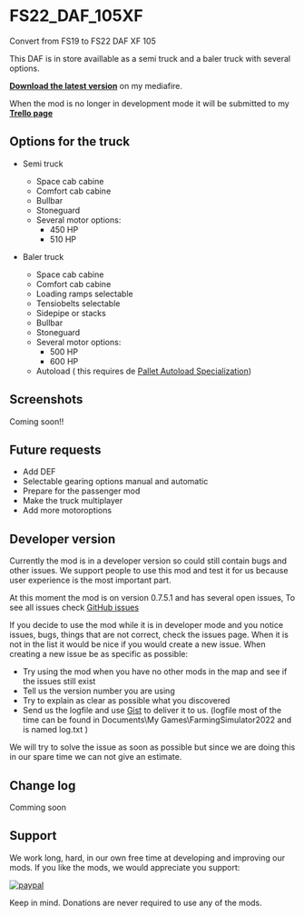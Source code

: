 # FS22_DAF_105XF
Convert from FS19 to FS22 DAF XF 105

This DAF is in store availlable as a semi truck and a baler truck with several options.

**[Download the latest version](https://www.mediafire.com/file/iqslgynnmhc9t6r/FS22_DAF_105XF.zip/file)** on my mediafire.

When the mod is no longer in development mode it will be submitted to my **[Trello page](https://trello.com/b/IrVsHg3c/mods-fs22-by-dennisk)** 

## Options for the truck

* Semi truck
    * Space cab cabine
    * Comfort cab cabine
    * Bullbar
    * Stoneguard
    * Several motor options:
        * 450 HP
        * 510 HP

* Baler truck
    * Space cab cabine
    * Comfort cab cabine
    * Loading ramps selectable
    * Tensiobelts selectable
    * Sidepipe or stacks
    * Bullbar
    * Stoneguard
    * Several motor options:
        * 500 HP
        * 600 HP
    * Autoload ( this requires de [Pallet Autoload Specialization](https://www.farming-simulator.com/mod.php?lang=en&country=gb&mod_id=228819))

## Screenshots
Coming soon!!

## Future requests
* Add DEF
* Selectable gearing options manual and automatic
* Prepare for the passenger mod
* Make the truck multiplayer
* Add more motoroptions

## Developer version
Currently the mod is in a developer version so could still contain bugs and other issues. 
We support people to use this mod and test it for us because user experience is the most important part.

At this moment the mod is on version 0.7.5.1 and has several open issues, To see all issues check [GitHub issues](https://github.com/DennisKgaming/FS22_DAF_105XF/issues)

If you decide to use the mod while it is in developer mode and you notice issues, bugs, things that are not correct, check the issues page. When it is not in the list it would be nice if you would create a new issue. When creating a new issue be as specific as possible:
* Try using the mod when you have no other mods in the map and see if the issues still exist
* Tell us the version number you are using
* Try to explain as clear as possible what you discovered
* Send us the logfile and use [Gist](https://gist.github.com/) to deliver it to us. (logfile most of the time can be found in Documents\My Games\FarmingSimulator2022 and is named log.txt )

We will try to solve the issue as soon as possible but since we are doing this in our spare time we can not give an estimate.

## Change log

Comming soon

## Support

We work long, hard, in our own free time at developing and improving our mods. If you like the mods, we would appreciate you support:

[![paypal](https://www.paypalobjects.com/en_US/i/btn/btn_donateCC_LG.gif)](https://www.paypal.com/donate/?hosted_button_id=3D2ZJ2CPSM5QA)

Keep in mind. Donations are never required to use any of the mods.
